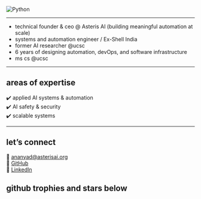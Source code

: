 ![Python](https://img.shields.io/badge/Python-F7C1D9?style=flat&logo=python&logoColor=white) 

---                        

- technical founder & ceo @ Asteris AI (building meaningful automation at scale)
- systems and automation engineer / Ex-Shell India 
- former AI researcher @ucsc
- 6 years of designing automation, devOps, and software infrastructure  
- ms cs @ucsc 

---

  ## areas of expertise  

  ✔️ applied AI systems & automation  
  ✔️ AI safety & security  
  ✔️ scalable systems  

 
---

## let’s connect  

📧 [ananyad@asterisai.org](mailto:ananyad@asterisai.org)  
🔗 [GitHub](https://github.com/ananyadd)  
💼 [LinkedIn](https://www.linkedin.com/in/ananya-das-a3016059/)

## github trophies and stars below 
